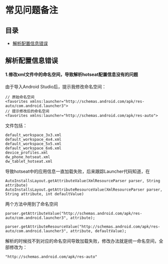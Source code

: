 # 常见问题备注

## 目录
* [解析配置信息错误](#解析配置信息错误)


## 解析配置信息错误
#### 1.修改xml文件中的命名空间，导致解析hotseat配置信息没有的问题
由于导入Android Studio后，提示我修改命名空间：
```
// 原始命名空间
<favorites xmlns:launcher="http://schemas.android.com/apk/res-auto/com.android.launcher3">
// 提示修改后的命名空间
<favorites xmlns:launcher="http://schemas.android.com/apk/res-auto">
```
文件包括：
```
default_workspace_3x3.xml
default_workspace_4x4.xml
default_workspace_5x5.xml
default_workspace_6x6.xml
device_profiles.xml
dw_phone_hotseat.xml
dw_tablet_hotseat.xml
```
导致hotseat中的应用信息一直加载失败，后来跟踪Launcher代码知道，在
```
AutoInstallsLayout.getAttributeValue(XmlResourceParser parser, String attribute)
AutoInstallsLayout.getAttributeResourceValue(XmlResourceParser parser, String attribute, int defaultValue)
```
两个方法中用到了命名空间
```
parser.getAttributeValue("http://schemas.android.com/apk/res-auto/com.android.launcher3", attribute);

parser.getAttributeResourceValue("http://schemas.android.com/apk/res-auto/com.android.launcher3", attribute, defaultValue);
```
解析的时候找不到对应的命名空间导致加载失败，修改办法就是统一命名空间，全部修改为：
```
"http://schemas.android.com/apk/res-auto"
```